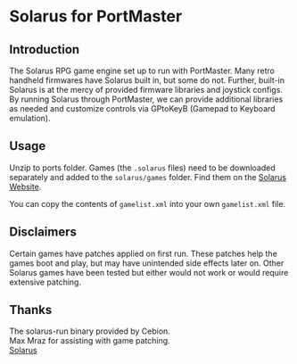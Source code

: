 # Solarus for PortMaster
## Introduction
The Solarus RPG game engine set up to run with PortMaster. Many retro handheld firmwares have Solarus built in, but some do not. Further, built-in Solarus is at the mercy of provided firmware libraries and joystick configs.
By running Solarus through PortMaster, we can provide additional libraries as needed and customize controls via GPtoKeyB (Gamepad to Keyboard emulation).

## Usage
Unzip to ports folder. Games (the `.solarus` files) need to be downloaded separately and added to the `solarus/games` folder. 
Find them on the [Solarus Website](https://solarus-games.org/games/).  

You can copy the contents of `gamelist.xml` into your own `gamelist.xml` file.

## Disclaimers
Certain games have patches applied on first run. These patches help the games boot and play, but may have unintended side effects later on. Other Solarus games have been tested but either would not work or would require extensive patching.

## Thanks
The solarus-run binary provided by Cebion.  
Max Mraz for assisting with game patching.  
[Solarus](https://solarus-games.org/)
